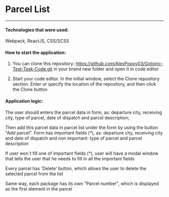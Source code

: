# Parcel List

---

#### Technologies that were used:

Webpack, ReactJS, CSS/SCSS

#### How to start the application:

1. You can clone this repository: https://github.com/AlexPopov03/Gotoinc-Test-Task-Code.git in your brand new folder and open it in code editor

2. Start your code editor. In the initial window, select the Clone repository section. Enter or specify the location of the repository, and then click the Clone button

#### Application logic:

The user should enters the parcel data in form, as: departure city, receiving city, type of parcel, date of dispatch and parcel description;

Then add this parcel data in parcel list under the form by using the button "Add parcel". Form has important fields (*), as:  departure city, receiving city and date of dispatch and non important: type of parcel and parcel description

If user won`t fill one of important fields (*), user will have a modal window that tells the user that he needs to fill in all the important fields

Every parcel has 'Delete' button, which allows the user to delete the selected parcel from the list

Same way, each package has its own "Parcel number", which is displayed as the first element in the parcel

